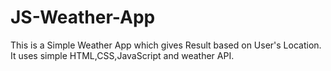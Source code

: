 # JS-Weather-App

This is a Simple Weather App which gives Result based on User's Location.
It uses simple HTML,CSS,JavaScript and weather API.
